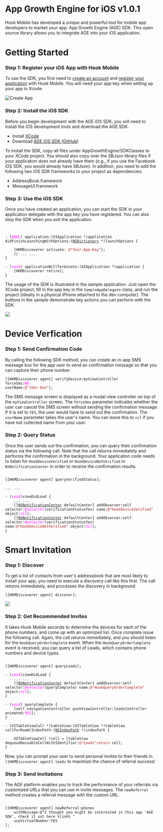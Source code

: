 # App Growth Engine for iOS v1.0.1

Hook Mobile has developed a unique and powerful tool for mobile app developers to market your app: App Growth Engine (AGE) SDK. This open source library allows you to integrate AGE into your iOS application.


# Getting Started
<h3>Step 1: Register your iOS App with Hook Mobile</h3>

To use the SDK, you first need to <a href="signup.html">create an account</a> and <a href="add-app.html">register your application</a> with Hook Mobile. You will need your app key when setting up your app in Xcode.

<img src="http://hookmobile.com/images/screenshot/create-app.png" alt="Create App" />


<h3>Step 2: Install the iOS SDK</h3>

Before you begin development with the AGE iOS SDK, you will need to install the iOS development tools and download the AGE SDK.

* Install <a href="https://developer.apple.com/devcenter/ios/index.action">XCode</a>
* Download <a href="http://bit.ly/GiOSHM" target="_blank">AGE iOS SDK (GitHub)</a>

To install the SDK, copy all files under AppGrowthEngine/SDKClasses to your XCode project. You should also copy over the SBJson library files if your application does not already have them (e.g., if you use the Facebook iOS SDK, you would already have SBJson). In addition, you need to add the following two iOS SDK frameworks to your project as dependencies:

* AddressBook.framework
* MessageUI.framework

<h3>Step 3: Use the iOS SDK</h3>

Once you have created an application, you can start the SDK in your application delegate with the app key you have registered. You can also stop the SDK when you exit the application.

<pre><code>

- (<FONT COLOR="FF00FF">BOOL</FONT>) application:(UIApplication *)application didFinishLaunchingWithOptions:(<a href="https://developer.apple.com/library/mac/#documentation/Cocoa/Reference/Foundation/Classes/NSDictionary_Class/Reference/Reference.html">NSDictionary</a> *)launchOptions {
   
    [HKMDiscoverer activate: <FONT COLOR="B22222">@"Your-App-Key"</FONT>];
    // ... ...    
}
 
- (<FONT COLOR="FF00FF">void</FONT>) applicationWillTerminate:(UIApplication *)application {
    [HKMDiscoverer retire];
}
</code></pre>

The usage of the SDK is illustrated in the sample application. Just open the XCode project, fill in the app key in the <code>SampleAppDelegate</code> class, and run the project (ideally in a physical iPhone attached to the dev computer). The buttons in the sample demonstrate key actions you can perform with the SDK.

<img src="http://hookmobile.com/images/screenshot/ios-sample-app.png"/>

# Device Verfication

<h3>Step 1: Send Confirmation Code</h3>

By calling the following SDK method, you can create an in-app SMS message box for the app user to send an confirmation message so that you can capture their phone number.

<code>[[HKMDiscoverer agent] verifyDevice:myViewController forceSms:<FONT COLOR="FF00FF">NO</FONT> userName:<FONT COLOR="B22222">@"John Doe"</FONT>];</code>

The SMS message screen is displayed as a modal view controller on top of the <code>myViewController</code> screen. The <code>forceSms</code> parameter indicates whether the user can cancel the SMS screen without sending the confirmation message. If it is set to <code>YES</code>, the user would have to send out the confirmation. The <code>userName</code> parameter takes the user's name. You can leave this to <code>nil</code> if you have not collected name from your user.

<h3>Step 2: Query Status</h3>

Once the user sends out the confirmation, you can query their confirmation status via the following call. Note that the call returns immediately and performs the confirmation in the background. Your application code needs to listen for <code>HookDeviceVerified</code> or <code>HookDeviceNotVerified</code> in <code>NSNotificationCenter</code> in order to receive the confirmation results.

<pre><code>
[[HKMDiscoverer agent] queryVerifiedStatus];
 
... ...
 
- (<FONT COLOR="FF00FF">void</FONT>)viewDidLoad {
    ... ...
    [[<a href="http://developer.apple.com/documentation/Cocoa/Reference/Foundation/Classes/NSNotificationCenter_Class/">NSNotificationCenter</a> defaultCenter] addObserver:self selector:<FONT COLOR="FF00FF">@selector</font>(verificationStatusYes) name:<FONT COLOR="B22222">@"HookDeviceVerified"</font> object:<FONT COLOR="FF00FF">nil</font>];
    [[<a href="http://developer.apple.com/documentation/Cocoa/Reference/Foundation/Classes/NSNotificationCenter_Class/">NSNotificationCenter</a> defaultCenter] addObserver:self selector:<FONT COLOR="FF00FF">@selector</font>(verificationStatusYes) name:<FONT COLOR="B22222">@"HookDeviceNotVerified"</font> object:<FONT COLOR="FF00FF">nil</font>];
}
</code></pre>

# Smart Invitation

<h3>Step 1: Discover</h3>

To get a list of contacts from user's addressbook that are most likely to install your app, you need to execute a discovery call like this first. The call returns immediately, and processes the discovery in background.

<code>[[HKMDiscoverer agent] discover];</code>

<img src="http://hookmobile.com/images/screenshot/ios-sample-leads.png"/>

<h3>Step 2: Get Recommended Invites</h3>
It takes Hook Mobile seconds to determine the devices for each of the phone numbers, and come up with an optimized list. Once complete issue the following call. Again, the call returns immediately, and you should listen for the <code>HookQueryOrderComplete</code> event. When the <code>HookQueryOrderComplete</code> event is received, you can query a list of Leads, which contains phone numbers and device types.

<pre><code>
[[HKMDiscoverer agent] queryLeads];
 
- (<FONT COLOR="FF00FF">void</FONT>)viewDidLoad {
    ... ...
    [[<a href="http://developer.apple.com/documentation/Cocoa/Reference/Foundation/Classes/NSNotificationCenter_Class/">NSNotificationCenter</a> defaultCenter] addObserver:self selector:<FONT COLOR="FF00FF">@selector</Font>(queryComplete) name:<FONT COLOR="B22222">@"HookQueryOrderComplete"</Font> object:<FONT COLOR="FF00FF">nil</Font>];
}
 
- (<FONT COLOR="FF00FF">void</FONT>) queryComplete {
    [self.navigationController pushViewController:leadsController animated:<FONT COLOR="FF00FF">YES</Font>];
}
 
- (UITableViewCell *)tableView:(UITableView *)tableView cellForRowAtIndexPath:(<a href="https://developer.apple.com/library/mac/#documentation/Cocoa/Reference/Foundation/Classes/NSIndexPath_Class/Reference/Reference.html">NSIndexPath</a> *)indexPath {
   
    UITableViewCell *cell = [tableView dequeueReusableCellWithIdentifier:<FONT COLOR="B22222">@"Leads"</Font];
    ... ...
    cell.textLabel.text = ((Lead *)[[HKMDiscoverer agent].leads objectAtIndex:indexPath.row]).phone;
    cell.detailTextLabel.text = ((Lead *)[[HKMDiscoverer agent].leads objectAtIndex:indexPath.row]).osType;
    <FONT COLOR="FF00FF">return</Font> cell;
}
</code></pre>

Now, you can prompt your user to send personal invites to their friends in <code>[[HKMDiscoverer agent].leads</code> to maximize the chance of referral success!

<h3>Step 3: Send Invitations</h3>

The AGE platform enables you to track the performance of your referrals via customized URLs that you can use in invite messages. The <code>newReferral</code> method creates a referral message with the custom URL.

<pre><code>
[[HKMDiscoverer agent] newReferral:phones
    withMessage:@"I thought you might be interested in this app 'AGE SDK', check it out here %link% "
    useVirtualNumber:YES
];

</code></pre>
